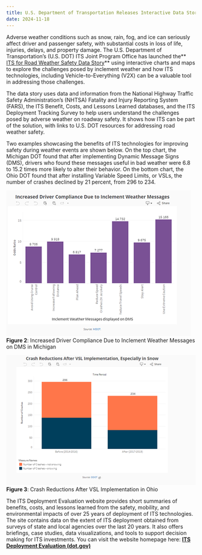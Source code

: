 ```yaml
---
title: U.S. Department of Transportation Releases Interactive Data Story Highlighting the Role of Intelligent Transportation Systems (ITS) in Addressing Road Weather Safety
date: 2024-11-18
---
```

Adverse weather conditions such as snow, rain, fog, and ice can seriously affect driver and passenger safety, with substantial costs in loss of life, injuries, delays, and property damage. The U.S. Department of Transportation’s (U.S. DOT) ITS Joint Program Office has launched the** [ITS for Road Weather Safety Data Story](https://www.itskrs.its.dot.gov/decision-support/roadweather-datastory)** using interactive charts and maps to explore the challenges posed by inclement weather and how ITS technologies, including Vehicle-to-Everything (V2X) can be a valuable tool in addressing those challenges.

The data story uses data and information from the National Highway Traffic Safety Administration’s (NHTSA) Fatality and Injury Reporting System (FARS), the ITS Benefit, Costs, and Lessons Learned databases, and the ITS Deployment Tracking Survey to help users understand the challenges posed by adverse weather on roadway safety. It shows how ITS can be part of the solution, with links to U.S. DOT resources for addressing road weather safety.

Two examples showcasing the benefits of ITS technologies for improving safety during weather events are shown below. On the top chart, the Michigan DOT found that after implementing Dynamic Message Signs (DMS), drivers who found these messages useful in bad weather were 6.8 to 15.2 times more likely to alter their behavior. On the bottom chart, the Ohio DOT found that after installing Variable Speed Limits, or VSLs, the number of crashes declined by 21 percent, from 296 to 234.

![Figure 2: Increased Driver Compliance Due to Inclement Weather Messages on DMS in Michigan](press-images/weather_graph.png)  
**Figure 2**: Increased Driver Compliance Due to Inclement Weather Messages on DMS in Michigan

![Figure 3: Crash Reductions After VSL Implementation in Ohio](press-images/weather_graph_vsl.png)  
**Figure 3**: Crash Reductions After VSL Implementation in Ohio

The ITS Deployment Evaluation website provides short summaries of benefits, costs, and lessons learned from the safety, mobility, and environmental impacts of over 25 years of deployment of ITS technologies. The site contains data on the extent of ITS deployment obtained from surveys of state and local agencies over the last 20 years. It also offers briefings, case studies, data visualizations, and tools to support decision making for ITS investments. You can visit the website homepage here: [**ITS Deployment Evaluation (dot.gov)**](https://www.itskrs.its.dot.gov/)